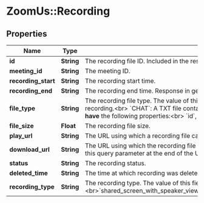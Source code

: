 # ZoomUs::Recording

## Properties
Name | Type | Description | Notes
------------ | ------------- | ------------- | -------------
**id** | **String** | The recording file ID. Included in the response of general query. | [optional] 
**meeting_id** | **String** | The meeting ID.  | [optional] 
**recording_start** | **String** | The recording start time. | [optional] 
**recording_end** | **String** | The recording end time. Response in general query. | [optional] 
**file_type** | **String** | The recording file type. The value of this field could be one of the following:&lt;br&gt; &#x60;MP4&#x60;: Video file of the recording.&lt;br&gt;&#x60;M4A&#x60; Audio-only file of the recording.&lt;br&gt;&#x60;TIMELINE&#x60;: Timestamp file of the recording.&lt;br&gt; &#x60;TRANSCRIPT&#x60;: Transcription file of the recording.&lt;br&gt; &#x60;CHAT&#x60;: A TXT file containing in-meeting chat messages that were sent during the meeting.&lt;br&gt;&#x60;CC&#x60;: File containing closed captions of the recording.&lt;br&gt;&lt;br&gt; A recording file object with file type of either &#x60;CC&#x60; or &#x60;TIMELINE&#x60; **does not have** the following properties:&lt;br&gt;  &#x60;id&#x60;, &#x60;status&#x60;, &#x60;file_size&#x60;, &#x60;recording_type&#x60;, and &#x60;play_url&#x60;. | [optional] 
**file_size** | **Float** | The recording file size. | [optional] 
**play_url** | **String** | The URL using which a recording file can be played. | [optional] 
**download_url** | **String** | The URL using which the recording file can be downloaded. To access a private or password protected cloud recording, you must use a [Zoom JWT App Type](https://marketplace.zoom.us/docs/guides/getting-started/app-types/create-jwt-app). USe the generated JWT token as the value of the &#x60;access_token&#x60; query parameter and include this query parameter at the end of the URL as shown in the example. &lt;br&gt; Example: &#x60;https://api.zoom.us/recording/download/{{ Download Path }}?access_token&#x3D;{{ JWT Token }}&#x60; | [optional] 
**status** | **String** | The recording status. | [optional] 
**deleted_time** | **String** | The time at which recording was deleted. Returned in the response only for trash query. | [optional] 
**recording_type** | **String** | The recording type. The value of this field can be one of the following:&lt;br&gt;&#x60;shared_screen_with_speaker_view(CC)&#x60;&lt;br&gt;&#x60;shared_screen_with_speaker_view&#x60;&lt;br&gt;&#x60;shared_screen_with_gallery_view&#x60;&lt;br&gt;&#x60;speaker_view&#x60;&lt;br&gt;&#x60;gallery_view&#x60;&lt;br&gt;&#x60;shared_screen&#x60;&lt;br&gt;&#x60;audio_only&#x60;&lt;br&gt;&#x60;audio_transcript&#x60;&lt;br&gt;&#x60;chat_file&#x60;&lt;br&gt;&#x60;TIMELINE&#x60; | [optional] 


